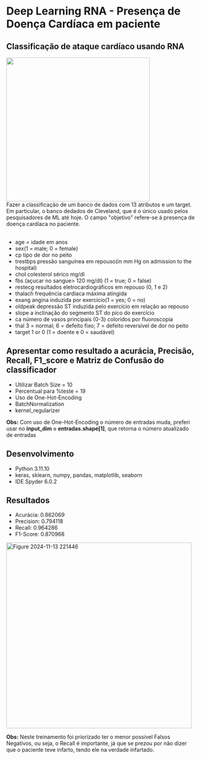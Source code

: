# Deep Learning RNA - Presença de Doença Cardíaca em paciente
## Classificação de ataque cardíaco usando RNA
<div>
  <img src = https://www.heart.org/-/media/Images/News/2021/June-2021/0623SilentHeartAttack_SC.jpg?sc_lang=en width="380">
</div>
Fazer a classificação de um banco de dados com 13 atributos e um target. Em particular, o banco dedados de 
Cleveland, que é o único usado pelos pesquisadores de ML até hoje. O campo "objetivo" refere-se á presença de 
doença cardíaca no paciente.

<br>
<br>

- age = idade em anos
- sex(1 = male; 0 = female)
- cp tipo de dor no peito
- trestbps pressão sanguínea em repouso(in mm Hg on admission to the hospital)
- chol colesterol sérico mg/dl
- fbs (açucar no sangue> 120 mg/dl) (1 = true; 0 = false)
- restecg resultados eletrocardiográficos em repouso (0, 1 e 2)
- thalach frequência cardíaca máxima atingida
- exang angina induzida por exercício(1 = yes; 0 = no)
- oldpeak depressão ST induzida pelo exercício em relação ao repouso
- slope a inclinação do segmento ST do pico do exercício
- ca número de vasos principais (0-3) coloridos por fluoroscopia
- thal 3 = normal; 6 = defeito fixo; 7 = defeito reversível de dor no peito
- target 1 or 0 (1 = doente e 0 = saudável)

## Apresentar como resultado a acurácia, Precisão, Recall, F1_score e Matriz de Confusão do classificador
- Utilizar Batch Size = 10
- Percentual para %teste = 19
- Uso de One-Hot-Encoding
- BatchNormalization
- kernel_regularizer

<P>
  <strong>Obs:</strong> Com uso de One-Hot-Encoding o número de entradas muda, preferi usar no <strong>input_dim = entradas.shape[1]</strong>,
  que retorna o número atualizado de entradas
</P>  

## Desenvolvimento
- Python 3.11.10
- keras, sklearn, numpy, pandas, matplotlib, seaborn
- IDE Spyder 6.0.2

## Resultados
- Acurácia: 0.862069
- Precision: 0.794118
- Recall: 0.964286
- F1-Score: 0.870968

<img width="491" alt="Figure 2024-11-13 221446" src="https://github.com/user-attachments/assets/ce697f58-5bce-4a5e-bc9e-476c3a0ae49c">

<div>
  <p><strong>Obs:</strong> Neste treinamento foi priorizado ter o menor possível Falsos Negativos, ou seja, 
    o Recall é importante, já que se prezou por não dizer que o paciente teve infarto, tendo ele na verdade infartado.
  </p>
</div>

